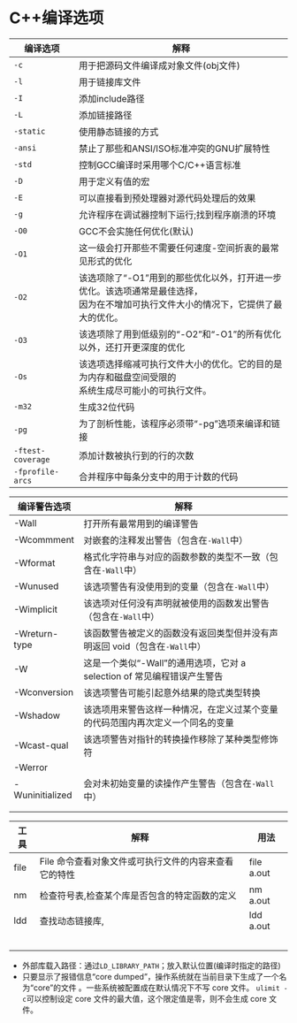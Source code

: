 # C++编译选项

| 编译选项          | 解释                                                         |
| ----------------- | ------------------------------------------------------------ |
| `-c`              | 用于把源码文件编译成对象文件(obj文件)                        |
| `-l`              | 用于链接库文件                                               |
| `-I`              | 添加include路径                                              |
| `-L`              | 添加链接路径                                                 |
| `-static`         | 使用静态链接的方式                                           |
| `-ansi`           | 禁止了那些和ANSI/ISO标准冲突的GNU扩展特性                    |
| `-std`            | 控制GCC编译时采用哪个C/C++语言标准                           |
| `-D`              | 用于定义有值的宏                                             |
| `-E`              | 可以直接看到预处理器对源代码处理后的效果                     |
| `-g`              | 允许程序在调试器控制下运行;找到程序崩溃的环境                |
| `-O0`             | GCC不会实施任何优化(默认)                                    |
| `-O1`             | 这一级会打开那些不需要任何速度-空间折衷的最常见形式的优化    |
| `-O2`             | 该选项除了“-O1”用到的那些优化以外，打开进一步优化。该选项通常是最佳选择，<br>因为在不增加可执行文件大小的情况下，它提供了最大的优化。 |
| `-O3`             | 该选项除了用到低级别的“-O2”和“-O1”的所有优化以外，还打开更深度的优化 |
| `-Os`             | 该选项选择缩减可执行文件大小的优化。它的目的是为内存和磁盘空间受限的<br>系统生成尽可能小的可执行文件。 |
| `-m32`            | 生成32位代码                                                 |
| `-pg`             | 为了剖析性能，该程序必须带“-pg”选项来编译和链接              |
| `-ftest-coverage` | 添加计数被执行到的行的次数                                   |
| `-fprofile-arcs`  | 合并程序中每条分支中的用于计数的代码                         |



| 编译警告选项    | 解释                                                         |
| --------------- | ------------------------------------------------------------ |
| -Wall           | 打开所有最常用到的编译警告                                   |
| -Wcommment      | 对嵌套的注释发出警告（包含在`-Wall`中）                      |
| -Wformat        | 格式化字符串与对应的函数参数的类型不一致（包含在`-Wall`中）  |
| -Wunused        | 该选项警告有没使用到的变量（包含在`-Wall`中）                |
| -Wimplicit      | 该选项对任何没有声明就被使用的函数发出警告（包含在`-Wall`中） |
| -Wreturn-type   | 该函数警告被定义的函数没有返回类型但并没有声明返回 void（包含在`-Wall`中） |
| -W              | 这是一个类似“-Wall”的通用选项，它对 a selection of 常见编程错误产生警告 |
| -Wconversion    | 该选项警告可能引起意外结果的隐式类型转换                     |
| -Wshadow        | 该选项用来警告这样一种情况，在定义过某个变量的代码范围内再次定义一个同名的变量 |
| -Wcast-qual     | 该选项警告对指针的转换操作移除了某种类型修饰符               |
| -Werror         |                                                              |
| -Wuninitialized | 会对未初始变量的读操作产生警告（包含在`-Wall`中）            |
|                 |                                                              |
|                 |                                                              |



| 工具 | 解释                                                  | 用法       |
| ---- | ----------------------------------------------------- | ---------- |
| file | File 命令查看对象文件或可执行文件的内容来查看它的特性 | file a.out |
| nm   | 检查符号表,检查某个库是否包含的特定函数的定义         | nm a.out   |
| ldd  | 查找动态链接库,                                       | ldd a.out  |
|      |                                                       |            |
|      |                                                       |            |
|      |                                                       |            |
|      |                                                       |            |
|      |                                                       |            |



+ 外部库载入路径：通过`LD_LIBRARY_PATH`；放入默认位置(编译时指定的路径)
+ 只要显示了报错信息“core dumped”，操作系统就在当前目录下生成了一个名为“core”的文件  。一些系统被配置成在默认情况下不写 core 文件。 `ulimit -c`可以控制设定 core 文件的最大值，这个限定值是零，则不会生成 core 文件。



